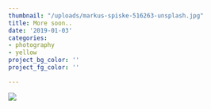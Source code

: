 ```yaml
---
thumbnail: "/uploads/markus-spiske-516263-unsplash.jpg"
title: More soon..
date: '2019-01-03'
categories:
- photography
- yellow
project_bg_color: ''
project_fg_color: ''

---
```

![](/uploads/markus-spiske-516263-unsplash.jpg)